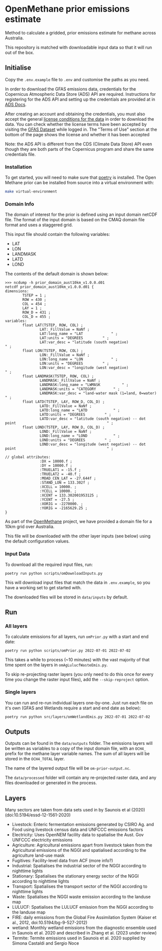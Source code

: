 # OpenMethane prior emissions estimate

Method to calculate a gridded, prior emissions estimate for methane across Australia.

This repository is matched with downloadable input data so that it will run out of the box.

## Initialise

Copy the `.env.example` file to `.env` and customise the paths as you need.

In order to download the GFAS emissions data,
credentials for the Copernicus Atmospheric Data Store (ADS) API are required.
Instructions for registering for the ADS API and setting up the credentials are provided
at in [ADS Docs](https://ads.atmosphere.copernicus.eu/api-how-to).

After creating an account and obtaining the credentials,
you must also accept the general
[license conditions for the data](https://ads.atmosphere.copernicus.eu/cdsapp/#!/terms/licence-to-use-copernicus-products)
in order to download the data.
You can check whether the license terms have been accepted by visiting the 
[GFAS Dataset](https://ads.atmosphere.copernicus.eu/cdsapp#!/dataset/cams-global-fire-emissions-gfas?tab=form)
while logged in.
The "Terms of Use" section at the bottom of the page shows the license
and whether it has been accepted

Note: the ADS API is different from the CDS (Climate Data Store) API
even though they are both parts of the Copernicus program
and share the same credentials file.

### Installation

To get started, you will need to make sure that [poetry](https://python-poetry.org/docs/) is installed.
The Open Methane prior can be installed from source into a virtual environment with:

```bash
make virtual-environment
```

### Domain Info

The domain of interest for the prior is defined using an input domain netCDF file.
The format of the input domain is based on the CMAQ domain file format and uses a staggered grid.

This input file should contain the following variables:
* LAT
* LON
* LANDMASK
* LATD
* LOND

The contents of the default domain is shown below:

```
>>> ncdump -h prior_domain_aust10km_v1.0.0.d01
netcdf prior_domain_aust10km_v1.0.0.d01 {
dimensions:
        TSTEP = 1 ;
        ROW = 430 ;
        COL = 454 ;
        LAY = 1 ;
        ROW_D = 431 ;
        COL_D = 455 ;
variables:
        float LAT(TSTEP, ROW, COL) ;
                LAT:_FillValue = NaNf ;
                LAT:long_name = "LAT             " ;
                LAT:units = "DEGREES         " ;
                LAT:var_desc = "latitude (south negative)                                                       " ;
        float LON(TSTEP, ROW, COL) ;
                LON:_FillValue = NaNf ;
                LON:long_name = "LON             " ;
                LON:units = "DEGREES         " ;
                LON:var_desc = "longitude (west negative)                                                       " ;
        float LANDMASK(TSTEP, ROW, COL) ;
                LANDMASK:_FillValue = NaNf ;
                LANDMASK:long_name = "LWMASK          " ;
                LANDMASK:units = "CATEGORY        " ;
                LANDMASK:var_desc = "land-water mask (1=land, 0=water)                                               " ;
        float LATD(TSTEP, LAY, ROW_D, COL_D) ;
                LATD:_FillValue = NaNf ;
                LATD:long_name = "LATD            " ;
                LATD:units = "DEGREES         " ;
                LATD:var_desc = "latitude (south negative) -- dot point                                          " ;
        float LOND(TSTEP, LAY, ROW_D, COL_D) ;
                LOND:_FillValue = NaNf ;
                LOND:long_name = "LOND            " ;
                LOND:units = "DEGREES         " ;
                LOND:var_desc = "longitude (west negative) -- dot point                                          " ;

// global attributes:
                :DX = 10000.f ;
                :DY = 10000.f ;
                :TRUELAT1 = -15.f ;
                :TRUELAT2 = -40.f ;
                :MOAD_CEN_LAT = -27.644f ;
                :STAND_LON = 133.302f ;
                :XCELL = 10000. ;
                :YCELL = 10000. ;
                :XCENT = 133.302001953125 ;
                :YCENT = -27.5 ;
                :XORIG = -2270000. ;
                :YORIG = -2165629.25 ;
}
```

As part of the [OpenMethane](https://openmethane.org/) project,
we have provided a domain file for a 10km grid over Australia.

This file will be downloaded with the other layer inputs (see below) using the default configuration
values.

### Input Data

To download all the required input files, run:

```console
poetry run python scripts/omDownloadInputs.py
```

This will download input files that match the data in `.env.example`,
so you have a working set to get started with.

The downloaded files will be stored in `data/inputs` by default.

## Run

### All layers

To calculate emissions for all layers, run `omPrior.py` with a start and end date:

```console
poetry run python scripts/omPrior.py 2022-07-01 2022-07-02
```

This takes a while to process (~10 minutes) with the vast majority of that time spent on the layers in `omAgLulucfWasteEmis.py`.

To skip re-projecting raster layers (you only need to do this once for every time you change the raster input files), add the `--skip-reproject` option.

### Single layers

You can run and re-run individual layers one-by-one. Just run each file on it's own (GFAS and Wetlands require a start and end date as below):

```console
poetry run python src/layers/omWetlandEmis.py 2022-07-01 2022-07-02
```

## Outputs

Outputs can be found in the `data/outputs` folder. The emissions layers will be written as variables to a copy of the input domain file, with an `OCH4_` prefix for the methane layer variable names. The sum of all layers will be stored in the `OCH4_TOTAL` layer.

The name of the layered output file will be `om-prior-output.nc`.

The `data/processed` folder will contain any re-projected raster data, and any files downloaded or generated in the process.

## Layers

Many sectors are taken from data sets used in by Saunois et al (2020) (doi:10.5194/essd-12-1561-2020)

- Livestock: Enteric fermentation emissions generated by CSIRO Ag. and Food using livestock census data and UNFCCC emissions factors
- Electricity: Uses OpenNEM facility data to spatialise the Aust. Gov UNFCCC electricity emissions
- Agriculture: Agricultural emissions apart from livestock taken from the Agricultural emissions of the NGGI and spatialised according to the agriculture land-use mask
- Fugitives: Facility-level data from ACF (more info?)
- Industrial: Spatialises the industrial sector of the NGGI according to nighttime lights
- Stationary: Spatialises the stationary energy sector of the NGGI according to nighttime lights
- Transport: Spatialises the transport sector of the NGGI according to nighttime lights
- Waste: Spatialises the NGGI waste emission according to the landuse map
- LULUCF: Spatialises the LULUCF emission from the NGGI according to the landuse map
- FIRE: daily emissions from the Global Fire Assimilation System (Kaiser et al., 2012, doi:10.5194/bg-9-527-2012)
- wetland: Monthly wetland emissions from the diagnostic ensemble used in Saunois et al. 2020 and described in Zhang et al. (2023 under review)
- Termite: Termite emissions used in Saunois et al. 2020 supplied by Simona Castaldi and Sergio Noce
